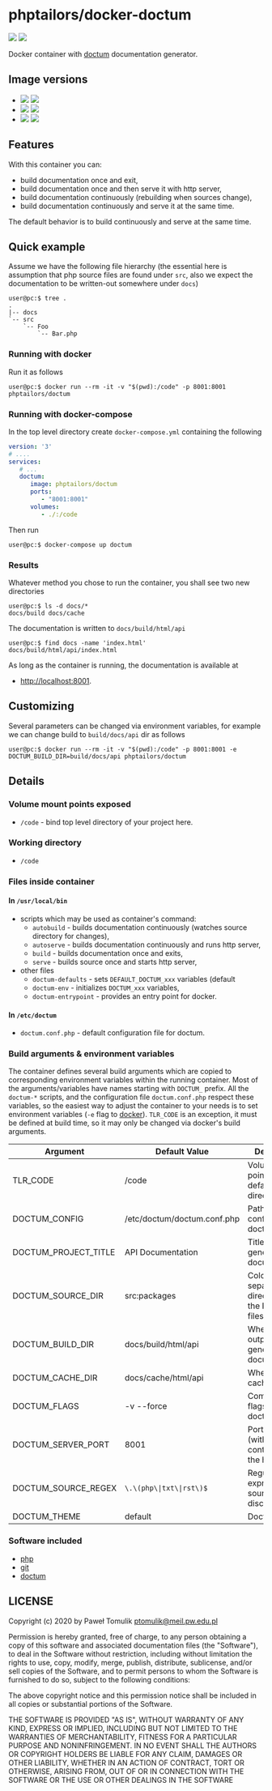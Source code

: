 # phptailors/docker-doctum

[![](https://img.shields.io/docker/stars/phptailors/doctum.svg)](https://hub.docker.com/r/phptailors/doctum/ "Docker Stars")
[![](https://img.shields.io/docker/pulls/phptailors/doctum.svg)](https://hub.docker.com/r/phptailors/doctum/ "Docker Pulls")

Docker container with [doctum](https://github.com/code-lts/doctum/)
documentation generator.

## Image versions

  - [![](https://images.microbadger.com/badges/version/phptailors/doctum.svg)](https://microbadger.com/images/phptailors/doctum "Get your own version badge on microbadger.com") [![](https://images.microbadger.com/badges/image/phptailors/doctum.svg)](https://microbadger.com/images/phptailors/doctum "Get your own image badge on microbadger.com")
  - [![](https://images.microbadger.com/badges/version/phptailors/doctum:7.2-alpine.svg)](https://microbadger.com/images/phptailors/doctum:7.2-alpine "Get your own version badge on microbadger.com") [![](https://images.microbadger.com/badges/image/phptailors/doctum:7.2-alpine.svg)](https://microbadger.com/images/phptailors/doctum:7.2-alpine "Get your own image badge on microbadger.com")
  - [![](https://images.microbadger.com/badges/version/phptailors/doctum:7.1-alpine.svg)](https://microbadger.com/images/phptailors/doctum:7.1-alpine "Get your own version badge on microbadger.com") [![](https://images.microbadger.com/badges/image/phptailors/doctum:7.1-alpine.svg)](https://microbadger.com/images/phptailors/doctum:7.1-alpine "Get your own image badge on microbadger.com")

## Features

With this container you can:

  - build documentation once and exit,
  - build documentation once and then serve it with http server,
  - build documentation continuously (rebuilding when sources change),
  - build documentation continuously and serve it at the same time.

The default behavior is to build continuously and serve at the same time.

## Quick example

Assume we have the following file hierarchy (the essential here is assumption
that php source files are found under `src`, also we expect the documentation
to be written-out somewhere under `docs`)

```console
user@pc:$ tree .
.
|-- docs
`-- src
    `-- Foo
        `-- Bar.php
```

### Running with docker

Run it as follows

```console
user@pc:$ docker run --rm -it -v "$(pwd):/code" -p 8001:8001 phptailors/doctum
```

### Running with docker-compose

In the top level directory create `docker-compose.yml` containing the following

```yaml
version: '3'
# ....
services:
   # ...
   doctum:
      image: phptailors/doctum
      ports:
         - "8001:8001"
      volumes:
         - ./:/code
```

Then run

```console
user@pc:$ docker-compose up doctum
```

### Results

Whatever method you chose to run the container, you shall see two new directories

```console
user@pc:$ ls -d docs/*
docs/build docs/cache
```

The documentation is written to `docs/build/html/api`

```console
user@pc:$ find docs -name 'index.html'
docs/build/html/api/index.html
```

As long as the container is running, the documentation is available at

  - <http://localhost:8001>.

## Customizing

Several parameters can be changed via environment variables, for example we can
change build to ``build/docs/api`` dir as follows

```console
user@pc:$ docker run --rm -it -v "$(pwd):/code" -p 8001:8001 -e DOCTUM_BUILD_DIR=build/docs/api phptailors/doctum
```

## Details

### Volume mount points exposed

  - `/code` - bind top level directory of your project here.

### Working directory

  - `/code`

### Files inside container

#### In `/usr/local/bin`

  - scripts which may be used as container's command:
      - `autobuild` - builds documentation continuously (watches
        source directory for changes),
      - `autoserve` - builds documentation continuously and runs
        http server,
      - `build` - builds documentation once and exits,
      - `serve` - builds source once and starts http server,
  - other files
      - `doctum-defaults` - sets `DEFAULT_DOCTUM_xxx` variables (default
      - `doctum-env` - initializes `DOCTUM_xxx` variables,
      - `doctum-entrypoint` - provides an entry point for docker.

#### In `/etc/doctum`

  - `doctum.conf.php` - default configuration file for doctum.

### Build arguments & environment variables

The container defines several build arguments which are copied to corresponding
environment variables within the running container. Most of the arguments/variables
have names starting with `DOCTUM_` prefix. All the `doctum-*` scripts, and the
configuration file `doctum.conf.php` respect these variables, so the easiest way
to adjust the container to your needs is to set environment variables (`-e`
flag to [docker](https://docker.com/)).  `TLR_CODE` is an exception, it must be
defined at build time, so it may only be changed via docker's build arguments.

| Argument               | Default Value                | Description                                            |
| ---------------------- | ---------------------------- | ------------------------------------------------------ |
| TLR\_CODE              | /code                        | Volume mount point and default working directory.      |
| DOCTUM\_CONFIG         | /etc/doctum/doctum.conf.php  | Path to the config file for doctum.                    |
| DOCTUM\_PROJECT\_TITLE | API Documentation            | Title for the generated documentation.                 |
| DOCTUM\_SOURCE\_DIR    | src:packages                 | Colon-separated directories with the PHP source files. |
| DOCTUM\_BUILD\_DIR     | docs/build/html/api          | Where to output the generated documentation.           |
| DOCTUM\_CACHE\_DIR     | docs/cache/html/api          | Where to write cache files.                            |
| DOCTUM\_FLAGS          | -v --force                   | Commandline flags passed to doctum.                    |
| DOCTUM\_SERVER\_PORT   | 8001                         | Port numer (within container) for the http server.     |
| DOCTUM\_SOURCE\_REGEX  | `\.\(php\\|txt\\|rst\)$`     | Regular expression for source files' discovery.        |
| DOCTUM\_THEME          | default                      | Doctum theme.                                          |

### Software included

  - [php](https://php.net/)
  - [git](https://git-scm.com/)
  - [doctum](https://github.com/code-lts/doctum/)

## LICENSE

Copyright (c) 2020 by Paweł Tomulik <ptomulik@meil.pw.edu.pl>

Permission is hereby granted, free of charge, to any person obtaining a copy of
this software and associated documentation files (the "Software"), to deal in
the Software without restriction, including without limitation the rights to
use, copy, modify, merge, publish, distribute, sublicense, and/or sell copies
of the Software, and to permit persons to whom the Software is furnished to do
so, subject to the following conditions:

The above copyright notice and this permission notice shall be included in all
copies or substantial portions of the Software.

THE SOFTWARE IS PROVIDED "AS IS", WITHOUT WARRANTY OF ANY KIND, EXPRESS OR
IMPLIED, INCLUDING BUT NOT LIMITED TO THE WARRANTIES OF MERCHANTABILITY,
FITNESS FOR A PARTICULAR PURPOSE AND NONINFRINGEMENT.  IN NO EVENT SHALL THE
AUTHORS OR COPYRIGHT HOLDERS BE LIABLE FOR ANY CLAIM, DAMAGES OR OTHER
LIABILITY, WHETHER IN AN ACTION OF CONTRACT, TORT OR OTHERWISE, ARISING FROM,
OUT OF OR IN CONNECTION WITH THE
SOFTWARE OR THE USE OR OTHER DEALINGS IN THE SOFTWARE
